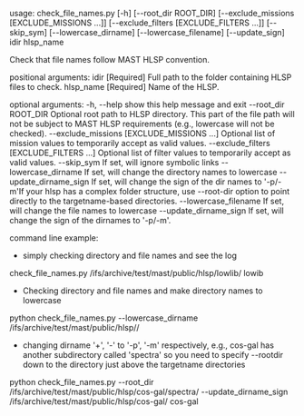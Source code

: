 usage: check_file_names.py [-h] [--root_dir ROOT_DIR] [--exclude_missions [EXCLUDE_MISSIONS ...]] [--exclude_filters [EXCLUDE_FILTERS ...]]
                           [--skip_sym] [--lowercase_dirname] [--lowercase_filename] [--update_sign]
                           idir hlsp_name

Check that file names follow MAST HLSP convention.

positional arguments:
  idir                  [Required] Full path to the folder containing HLSP files to check.
  hlsp_name             [Required] Name of the HLSP.

optional arguments:
  -h, --help            show this help message and exit
  --root_dir ROOT_DIR   Optional root path to HLSP directory. This part of the file path will not be subject to MAST HLSP requirements
                        (e.g., lowercase will not be checked).
  --exclude_missions [EXCLUDE_MISSIONS ...]
                        Optional list of mission values to temporarily accept as valid values.
  --exclude_filters [EXCLUDE_FILTERS ...]
                        Optional list of filter values to temporarily accept as valid values.
  --skip_sym            If set, will ignore symbolic links
  --lowercase_dirname   If set, will change the directory names to lowercase
  --update_dirname_sign
                        If set, will change the sign of the dir names to '-p/-m'If your hlsp has a complex folder structure, use --root-dir option to point directly to the targetname-based directories.
  --lowercase_filename     If set, will change the file names to lowercase
  --update_dirname_sign         If set, will change the sign of the dirnames to '-p/-m'.



command line example:

- simply checking directory and file names and see the log

check_file_names.py /ifs/archive/test/mast/public/hlsp/lowlib/ lowib

- Checking directory and file names and make directory names to lowercase

python check_file_names.py --lowercase_dirname  /ifs/archive/test/mast/public/hlsp/<hlspname>/ <hlspname>

- changing dirname '+', '-' to '-p', '-m' respectively, e.g., cos-gal has another subdirectory called 'spectra' so you need to specify --rootdir down to the directory just above the targetname directories 

python check_file_names.py --root_dir /ifs/archive/test/mast/public/hlsp/cos-gal/spectra/ --update_dirname_sign /ifs/archive/test/mast/public/hlsp/cos-gal/ cos-gal